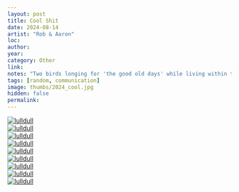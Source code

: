 ```yaml
---
layout: post
title: Cool Shit
date: 2024-08-14
artist: "Rob & Aaron"
loc: 
author: 
year: 
category: Other
link: 
notes: "Two birds longing for 'the good old days' while living within them."
tags: [random, communication]
image: thumbs/2024_cool.jpg
hidden: false
permalink:
---
```





<div class="post_image">
	<a href="{{ site.baseurl }}/images/posts/2024_cool/001.png" target="_blank">
	<img src="{{ site.baseurl }}/images/posts/2024_cool/001.png" alt="lulldull"></a>
</div>

<div class="post_image">
	<a href="{{ site.baseurl }}/images/posts/2024_cool/002.png" target="_blank">
	<img src="{{ site.baseurl }}/images/posts/2024_cool/002.png" alt="lulldull"></a>
</div>

<div class="post_image">
	<a href="{{ site.baseurl }}/images/posts/2024_cool/003.png" target="_blank">
	<img src="{{ site.baseurl }}/images/posts/2024_cool/003.png" alt="lulldull"></a>
</div>

<div class="post_image">
	<a href="{{ site.baseurl }}/images/posts/2024_cool/004.png" target="_blank">
	<img src="{{ site.baseurl }}/images/posts/2024_cool/004.png" alt="lulldull"></a>
</div>

<div class="post_image">
	<a href="{{ site.baseurl }}/images/posts/2024_cool/005.png" target="_blank">
	<img src="{{ site.baseurl }}/images/posts/2024_cool/005.png" alt="lulldull"></a>
</div>

<div class="post_image">
	<a href="{{ site.baseurl }}/images/posts/2024_cool/006.png" target="_blank">
	<img src="{{ site.baseurl }}/images/posts/2024_cool/006.png" alt="lulldull"></a>
</div>

<div class="post_image">
	<a href="{{ site.baseurl }}/images/posts/2024_cool/007.png" target="_blank">
	<img src="{{ site.baseurl }}/images/posts/2024_cool/007.png" alt="lulldull"></a>
</div>

<div class="post_image">
	<a href="{{ site.baseurl }}/images/posts/2024_cool/008.png" target="_blank">
	<img src="{{ site.baseurl }}/images/posts/2024_cool/008.png" alt="lulldull"></a>
</div>

<div class="post_image">
	<a href="{{ site.baseurl }}/images/posts/2024_cool/009.png" target="_blank">
	<img src="{{ site.baseurl }}/images/posts/2024_cool/009.png" alt="lulldull"></a>
</div>
